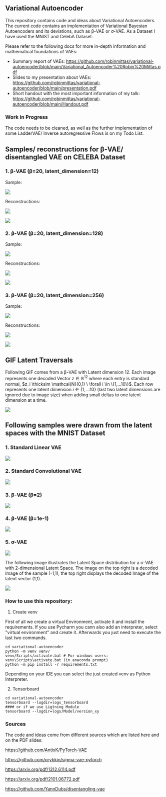 ## Variational Autoencoder
This repository contains code and ideas about Variational Autoencoders. 
The current code contains an implementation of Variational Bayesian Autoencoders and its deviations, such as  β-VAE or σ-VAE. As a Dataset I have used the MNIST and CelebA Dataset.

Please refer to the following docs for more in-depth information and mathematical foundations of VAEs:
- Summary report of VAEs: https://github.com/robinmittas/variational-autoencoder/blob/main/Variational_Autoencoder%20Robin%20Mittas.pdf
- Slides to my presentation about VAEs: https://github.com/robinmittas/variational-autoencoder/blob/main/presentation.pdf
- Short handout with the most important information of my talk: https://github.com/robinmittas/variational-autoencoder/blob/main/Handout.pdf

### Work in Progress
The code needs to be cleaned, as well as the further implementation of some LadderVAE/ Inverse autoregressive Flows is on my Todo List.

## Samples/ reconstructions for β-VAE/ disentangled VAE on CELEBA Dataset
### 1. β-VAE (β=20, latent_dimension=12)

Sample:

![](plots/12_sample.png)

Reconstructions:

![](plots/12_original.png)

![](plots/12_reconstructed.png)


### 2. β-VAE (β=20, latent_dimension=128)

Sample:

![](plots/128_sample_beta.png)

Reconstructions:

![](plots/128_original_beta.png)

![](plots/128_reconstructed_beta.png)


### 3. β-VAE (β=20, latent_dimension=256)

Sample:

![](plots/256_sample.png)

Reconstructions:

![](plots/256_original_beta.png)

![](plots/256_reconstructed_beta.png)


## GIF Latent Traversals
Following GIF comes from a β-VAE with Latent dimension 12. Each image represents one decoded Vector $z \in \mathbb{R}^{12}$ where each entry is standard normal, $z_i \thicksim \mathcal{N}(0,1) \ \forall i \in \{1,...10\}$.
Each row represents one latent dimension $i \in \{1,...10\}$ (last two latent dimensions are ignored due to image size) when adding small deltas to one latent dimension at a time.

![](plots/gif_latent_12/finalgif.gif)

## Following samples were drawn from the latent spaces with the MNIST Dataset
### 1. Standard Linear VAE

![](plots/linear_vae_sampled.png)

### 2. Standard Convolutional VAE

![](plots/standard_conv_vae_sampled.png)

### 3. β-VAE (β=2)

![](plots/beta_2_vae_sampled.png)

### 4. β-VAE (β=1e-1)

![](plots/beta_4_vae_sampled.png)

### 5. σ-VAE

![](plots/sigma_vae_sampled_latent2.png)

The following image illustrates the Latent Space distribution for a σ-VAE with 2-dimensional Latent Space. 
The image on the top right is a decoded Image of the sample (-1,1), the top right displays the decoded Image of the latent vector (1,1).

![](plots/2d_latent_space.png)

### How to use this repository:
1. Create venv

First of all we create a virtual Environment, activate it and install the requirements. If you use Pycharm you cann also add an interpreter, select "virtual environment" and create it. Afterwards you just need to execute the last two commands.
```
cd variational-autoencoder
python -m venv venv/ 
venv/Scripts/activate.bat # For windows users: venv\Scripts\activate.bat (in anaconda prompt)
python -m pip install -r requirements.txt
```
Depending on your IDE you can select the just created venv as Python Interpreter.

2. Tensorboard
```
cd variational-autoencoder
tensorboard --logdir=logs_tensorboard
#### or if we use Ligtning Module
tensorboard --logdir=logs/Model/version_xy  
```

### Sources
The code and ideas come from different sources which are listed here and on the PDF slides:

https://github.com/AntixK/PyTorch-VAE

https://github.com/orybkin/sigma-vae-pytorch

https://arxiv.org/pdf/1312.6114.pdf

https://arxiv.org/pdf/2101.06772.pdf

https://github.com/YannDubs/disentangling-vae
